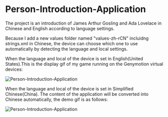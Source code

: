 # Person-Introduction-Application
The project is an introduction of James Arthur Gosling and Ada Lovelace in Chinese and English according to language settings.

Because I add a new values folder named "values-zh-rCN" incluidng strings.xml in Chinese, the device can choose which one to use automatically by detecting the language and local settings.

When the language and local of the device is set in English(United States).This is the display gif of my game running on the Genymotion virtual devices:

![Person-Introduction-Application](display/english.gif)

When the language and local of the device is set in Simplified Chinese(China). The content of the application will be converted into Chinese automatically, the demo gif is as follows:

![Person-Introduction-Application](display/chinese.gif)
